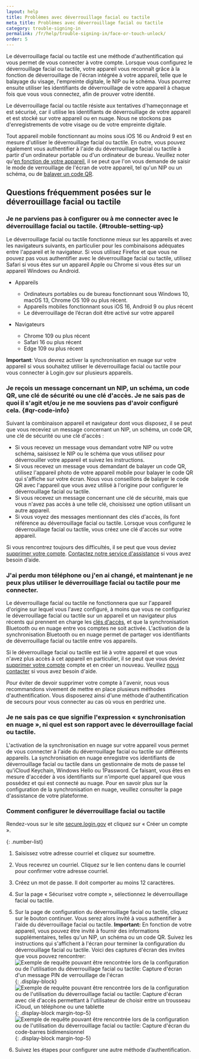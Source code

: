 ```yaml
---
layout: help
title: Problèmes avec déverrouillage facial ou tactile
meta_title: Problèmes avec déverrouillage facial ou tactile
category: trouble-signing-in
permalink: /fr/help/trouble-signing-in/face-or-touch-unlock/
order: 5
---
```


Le déverrouillage facial ou tactile est une méthode d'authentification qui vous permet de vous connecter à votre compte. Lorsque vous configurez le déverrouillage facial ou tactile, votre appareil vous reconnaît grâce à la fonction de déverrouillage de l'écran intégrée à votre appareil, telle que le balayage du visage, l'empreinte digitale, le NIP ou le schéma. Vous pourrez ensuite utiliser les identifiants de déverrouillage de votre appareil à chaque fois que vous vous connectez, afin de prouver votre identité.

Le déverrouillage facial ou tactile résiste aux tentatives d'hameçonnage et est sécurisé, car il utilise les identifiants de déverrouillage de votre appareil et est stocké sur votre appareil ou en nuage. Nous ne stockons pas d'enregistrements de votre visage ou de votre empreinte digitale.

Tout appareil mobile fonctionnant au moins sous iOS 16 ou Android 9 est en mesure d'utiliser le déverrouillage facial ou tactile. En outre, vous pouvez également vous authentifier à l'aide du déverrouillage facial ou tactile à partir d'un ordinateur portable ou d'un ordinateur de bureau. Veuillez noter qu'[en fonction de votre appareil](#trouble-setting-up), il se peut que l'on vous demande de saisir le mode de verrouillage de l'écran de votre appareil, tel qu'un NIP ou un schéma, ou de [balayer un code QR](#qr-code-info).

## Questions fréquemment posées sur le déverrouillage facial ou tactile

### Je ne parviens pas à configurer ou à me connecter avec le déverrouillage facial ou tactile. {#trouble-setting-up}

Le déverrouillage facial ou tactile fonctionne mieux sur les appareils et avec les navigateurs suivants, en particulier pour les combinaisons adéquates entre l'appareil et le navigateur. Si vous utilisez Firefox et que vous ne pouvez pas vous authentifier avec le déverrouillage facial ou tactile, utilisez Safari si vous êtes sur un appareil Apple ou Chrome si vous êtes sur un appareil Windows ou Android.

* Appareils
    * Ordinateurs portables ou de bureau fonctionnant sous Windows 10, macOS 13, Chrome OS 109 ou plus récent.
    * Appareils mobiles fonctionnant sous iOS 16, Android 9 ou plus récent
    * Le déverrouillage de l’écran doit être activé sur votre appareil

* Navigateurs
    * Chrome 109 ou plus récent
    * Safari 16 ou plus récent
    * Edge 109 ou plus récent

**Important**: Vous devrez activer la synchronisation en nuage sur votre appareil si vous souhaitez utiliser le déverrouillage facial ou tactile pour vous connecter à Login.gov sur plusieurs appareils.

### Je reçois un message concernant un NIP, un schéma, un code QR, une clé de sécurité ou une clé d'accès. Je ne sais pas de quoi il s'agit et/ou je ne me souviens pas d'avoir configuré cela. {#qr-code-info}
Suivant la combinaison appareil et navigateur dont vous disposez, il se peut que vous receviez un message concernant un NIP, un schéma, un code QR, une clé de sécurité ou une clé d'accès :

* Si vous recevez un message vous demandant votre NIP ou votre schéma, saisissez le NIP ou le schéma que vous utilisez pour déverrouiller votre appareil et suivez les instructions.
* Si vous recevez un message vous demandant de balayer un code QR, utilisez l'appareil photo de votre appareil mobile pour balayer le code QR qui s'affiche sur votre écran. Nous vous conseillons de balayer le code QR avec l'appareil que vous avez utilisé à l'origine pour configurer le déverrouillage facial ou tactile.
* Si vous recevez un message concernant une clé de sécurité, mais que vous n'avez pas accès à une telle clé, choisissez une option utilisant un autre appareil.
* Si vous voyez des messages mentionnant des clés d'accès, ils font référence au déverrouillage facial ou tactile. Lorsque vous configurez le déverrouillage facial ou tactile, vous créez une clé d'accès sur votre appareil.

Si vous rencontrez toujours des difficultés, il se peut que vous deviez [supprimer votre compte](/fr/help/manage-your-account/delete-your-account/). [Contactez notre service d'assistance](/fr/contact/) si vous avez besoin d’aide.

### J'ai perdu mon téléphone ou j'en ai changé, et maintenant je ne peux plus utiliser le déverrouillage facial ou tactile pour me connecter.

Le déverrouillage facial ou tactile ne fonctionnera que sur l'appareil d'origine sur lequel vous l'avez configuré, à moins que vous ne configuriez le déverrouillage facial ou tactile sur un appareil et un navigateur plus récents qui prennent en charge les [clés d'accès](https://fidoalliance.org/passkeys/), et que la synchronisation Bluetooth ou en nuage entre vos comptes ne soit activée. L'activation de la synchronisation Bluetooth ou en nuage permet de partager vos identifiants de déverrouillage facial ou tactile entre vos appareils.

Si le déverrouillage facial ou tactile est lié à votre appareil et que vous n'avez plus accès à cet appareil en particulier, il se peut que vous deviez [supprimer votre compte](/fr/help/manage-your-account/delete-your-account/) compte et en créer un nouveau. Veuillez [nous contacter](/fr/contact/) si vous avez besoin d'aide.

Pour éviter de devoir supprimer votre compte à l'avenir, nous vous recommandons vivement de mettre en place plusieurs méthodes d'authentification. Vous disposerez ainsi d'une méthode d'authentification de secours pour vous connecter au cas où vous en perdriez une.

### Je ne sais pas ce que signifie l'expression « synchronisation en nuage », ni quel est son rapport avec le déverrouillage facial ou tactile.

L'activation de la synchronisation en nuage sur votre appareil vous permet de vous connecter à l'aide du déverrouillage facial ou tactile sur différents appareils. La synchronisation en nuage enregistre vos identifiants de déverrouillage facial ou tactile dans un gestionnaire de mots de passe tel qu'iCloud Keychain, Windows Hello ou 1Password. Ce faisant, vous êtes en mesure d'accéder à vos identifiants sur n'importe quel appareil que vous possédez et qui est connecté au nuage. Pour en savoir plus sur la configuration de la synchronisation en nuage, veuillez consulter la page d'assistance de votre plateforme.

### Comment configurer le déverrouillage facial ou tactile 

Rendez-vous sur le site [secure.login.gov](https://secure.login.gov/) et cliquez sur « Créer un compte ».

{: .number-list}
1. Saisissez votre adresse courriel et cliquez sur soumettre.
2. Vous recevrez un courriel. Cliquez sur le lien contenu dans le courriel pour confirmer votre adresse courriel.
3. Créez un mot de passe. Il doit comporter au moins 12 caractères.
4. Sur la page « Sécurisez votre compte », sélectionnez le déverrouillage facial ou tactile.
5. Sur la page de configuration du déverrouillage facial ou tactile, cliquez sur le bouton continuer. Vous serez alors invité à vous authentifier à l'aide du déverrouillage facial ou tactile.
    **Important:** En fonction de votre appareil, vous pouvez être invité à fournir des informations supplémentaires, telles qu'un NIP, un schéma ou un code QR. Suivez les instructions qui s'affichent à l'écran pour terminer la configuration du déverrouillage facial ou tactile. Voici des captures d'écran des invites que vous pouvez rencontrer:
    ![Exemple de requête pouvant être rencontrée lors de la configuration ou de l'utilisation du déverrouillage facial ou tactile: Capture d'écran d'un message PIN de verrouillage de l'écran](/assets/img/help/face-touch-unlock/android-screen-lock.png){: .display-block}
    ![Exemple de requête pouvant être rencontrée lors de la configuration ou de l'utilisation du déverrouillage facial ou tactile: Capture d'écran avec clé d'accès permettant à l'utilisateur de choisir entre un trousseau iCloud, un téléphone ou une tablette](/assets/img/help/face-touch-unlock/iphone-screen-lock.png){: .display-block margin-top-5}
    ![Exemple de requête pouvant être rencontrée lors de la configuration ou de l'utilisation du déverrouillage facial ou tactile: Capture d'écran du code-barres bidimensionnel](/assets/img/help/face-touch-unlock/passkey-screen-shot.png){: .display-block margin-top-5}

6. Suivez les étapes pour configurer une autre méthode d’authentification.
